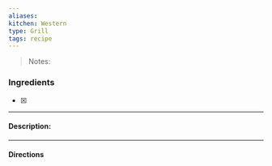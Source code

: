 ```yaml
---
aliases: 
kitchen: Western
type: Grill
tags: recipe
---
```


 >Notes: 

### Ingredients
- [x] 

---
#### Description:


---
#### Directions
